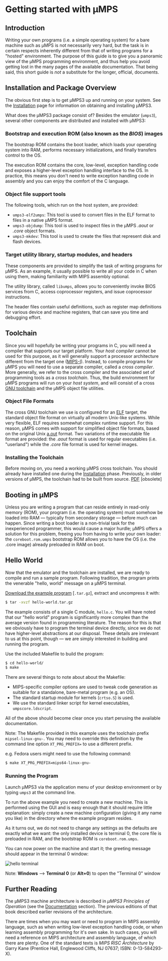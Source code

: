 # Getting started with µMPS

## Introduction

Writing your own programs (i.e. a simple operating system) for a bare machine such as µMPS is not necessarily very hard, but the task is in certain respects inherently different from that of writing programs for a "hosted" environment.
The purpose of this guide is to give you a panoramic view of the µMPS programming environment, and thus help you avoid getting lost in the many pages of the available documentation.
That being said, this short guide is *not* a substitute for the longer, official, documents.

## Installation and Package Overview

The obvious first step is to get µMPS3 up and running on your system.
See the [Installation](installation.md) page for information on obtaining and installing µMPS3.

What does the µMPS3 package consist of?
Besides the emulator (`umps3`), several other components are distributed and installed with µMPS3:

### Bootstrap and execution ROM (also known as the *BIOS*) images

The bootstrap ROM contains the boot loader, which loads your operating system into RAM, performs necessary initializations, and finally transfers control to the OS.

The execution ROM contains the core, low-level, exception handling code and exposes a higher-level exception handling interface to the OS. In practice, this means you don't need to write exception handling code in assembly and you can enjoy the comfort of the C language.

### Object file support tools

The following tools, which run on the host system, are provided:

- `umps3-elf2umps`:
This tool is used to convert files in the ELF format to files in a native µMPS format.
- `umps3-objdump`:
This tool is used to inspect files in the µMPS *.aout* or *.core* object formats.
- `umps3-mkdev`:
This tool is used to create the files that represent disk and flash devices.

### Target utility library, startup modules, and headers

These components are provided to simplify the task of writing programs for µMPS.
As an example, it usually possible to write all your code in C when using them, making familiarity with MIPS assembly optional.

The utility library, called `libumps`, allows you to conveniently invoke BIOS services from C, access coprocessor registers, and issue coprocessor instructions.

The header files contain useful definitions, such as register map definitions for various device and machine registers, that can save you time and debugging effort.

## Toolchain

Since you will hopefully be writing your programs in C, you will need a compiler that supports our target platform.
Your *host compiler* cannot be used for this purpose, as it will generally support a processor architecture different from the target one ([MIPS-I](https://www.linux-mips.org/wiki/Instruction_Set_Architecture#MIPS_I)).
Instead, to compile programs for µMPS you will need to use a separate compiler, called a *cross compiler*.
More generally, we refer to the cross compiler and the associated set of programming tools as a *cross toolchain*.
Thus, the build environment for µMPS programs will run on your *host system*, and will consist of a cross [GNU toolchain](https://en.wikipedia.org/wiki/GNU_toolchain) and the µMPS object file utilities.

### Object File Formats

The cross GNU toolchain we use is configured for an [ELF](https://en.wikipedia.org/wiki/Executable_and_Linkable_Format) target, the standard object file format on virtually all modern Unix-like systems.
While very flexible, ELF requires somewhat complex runtime support.
For this reason, µMPS comes with support for simplified object file formats, based on the original Unix [a.out](https://en.wikipedia.org/wiki/A.out) format.
Two variations of the executable file format are provided: the *.aout* format is used for regular executables (i.e. "userland") while the *.core* file format is used for kernel images.

### Installing the Toolchain

Before moving on, you need a working µMPS cross toolchain.
You should already have installed one during the [Installation](installation.md) phase.
Previously, in older versions of µMPS, the toolchain had to be built from source. [PDF](http://mps.sourceforge.net/pdf/umps-cross-toolchain-guide.pdf) [obsolete]

## Booting in µMPS

Unless you are writing a program that can reside entirely in read-only memory (ROM), your program (i.e. the operating system) must somehow be loaded into RAM — typically from secondary storage — before much can happen.
Since writing a boot loader is a non-trivial task for the inexperienced programmer, this would cause a major hurdle; µMPS offers a solution for this problem, freeing you from having to write your own loader: the `coreboot.rom.umps` bootstrap ROM allows you to have the OS (i.e. the .core image) already preloaded in RAM on boot.

## Hello World

Now that the emulator and the toolchain are installed, we are ready to compile and run a sample program.
Following tradition, the program prints the venerable "hello, world" message on a µMPS terminal.

[Download the example
program](/education/tutorials/umps/examples/hello-world.tar.gz ':ignore') [`.tar.gz`], extract and uncompress it with:

```bash
$ tar -xvzf hello-world.tar.gz
```

The example consists of a single C module, `hello.c`.
You will have noted that our "hello world" program is significantly more complex than the average version found in programming literature.
The reason for this is that we obviously have to program the terminal device directly, since we do not have higher-level abstractions at our disposal.
These details are irrelevant to us at this point, though — we are simply interested in building and running the program.

Use the included Makefile to build the program:

```bash
$ cd hello-world/
$ make
```

There are several things to note about about the Makefile:

- MIPS-specific compiler options are used to tweak code generation as suitable for a standalone, bare-metal program (e.g. an OS).
- The standard startup module for kernels (`crtso.S`) is used.
- We use the standard linker script for kernel executables, `umpscore.ldscript`.

All of the above should become clear once you start perusing the available documentation.

Note: The Makefile provided in this example uses the toolchain prefix
`mipsel-linux-gnu-`. You may need to override this definition
by the command line option `XT_PRG_PREFIX=` to use a different prefix.

e.g. Fedora users might need to use the following command:
```bash
$ make XT_PRG_PREFIX=mips64-linux-gnu-
```

### Running the Program

Launch µMPS3 via the application menu of your desktop environment or by typing `umps3` at the command line.

To run the above example you need to create a new machine.
This is performed using the GUI and is easy enough that it should require little explanation: simply create a new machine configuration (giving it any name you like) in the directory where the example program resides.

As it turns out, we do not need to change any settings as the defaults are exactly what we want: the only installed device is terminal 0, the core file is preloaded in RAM, and the bootstrap ROM is `coreboot.rom.umps`.

You can now power on the machine and start it; the greeting message should appear in the terminal 0 window:

![hello terminal](pictures/hello-terminal.png)

Note: **Windows** --> **Terminal 0** (or **Alt+0**) to open the "Terminal 0" window

## Further Reading

The µMPS3 machine architecture is described in *µMPS3 Principles of Operation* (see the [Documentation](../../umps.md#Documentation) section).
The previous editions of that book described earlier revisions of the architecture.

There are times when you may want or need to program in MIPS assembly language, such as when writing low-level exception handling code, or when learning assembly programming for it's own sake.
In such cases, you will need a reference on MIPS architecture and assembly language, of which there are plenty.
One of the standard texts is *MIPS RISC Architecture* by Garry Kane (Prentice Hall, Englewood Cliffs, NJ 07637; ISBN: 0-13-584293-X).
